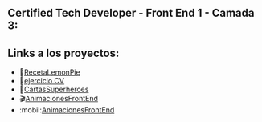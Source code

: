 ## Certified Tech Developer - Front End 1 - Camada 3:
## Links a los proyectos:

- :lemon:[RecetaLemonPie](https://frnpnk.github.io/FrontEnd1/LemonPie/)
- :bat:[ejercicio CV](https://frnpnk.github.io/FrontEnd1/CVFpnk/)
- :superhero:[CartasSuperheroes](https://frnpnk.github.io/FrontEnd1/SuperHeroes/)
- :clapper:[AnimacionesFrontEnd](https://frnpnk.github.io/FrontEnd1/Animaciones/)
- :mobil:[AnimacionesFrontEnd](https://frnpnk.github.io/FrontEnd1/Responsive/)